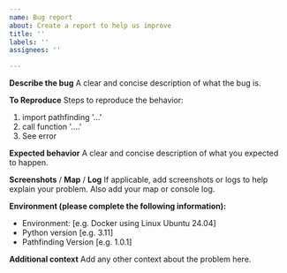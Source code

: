 ```yaml
---
name: Bug report
about: Create a report to help us improve
title: ''
labels: ''
assignees: ''

---
```


**Describe the bug**
A clear and concise description of what the bug is.

**To Reproduce**
Steps to reproduce the behavior:
1. import pathfinding '...'
2. call function '....'
3. See error

**Expected behavior**
A clear and concise description of what you expected to happen.

**Screenshots** / **Map** / **Log**
If applicable, add screenshots or logs to help explain your problem.
Also add your map or console log.

**Environment (please complete the following information):**
 - Environment: [e.g. Docker using Linux Ubuntu 24.04]
 - Python version [e.g. 3.11]
 - Pathfinding Version [e.g. 1.0.1]

**Additional context**
Add any other context about the problem here.
